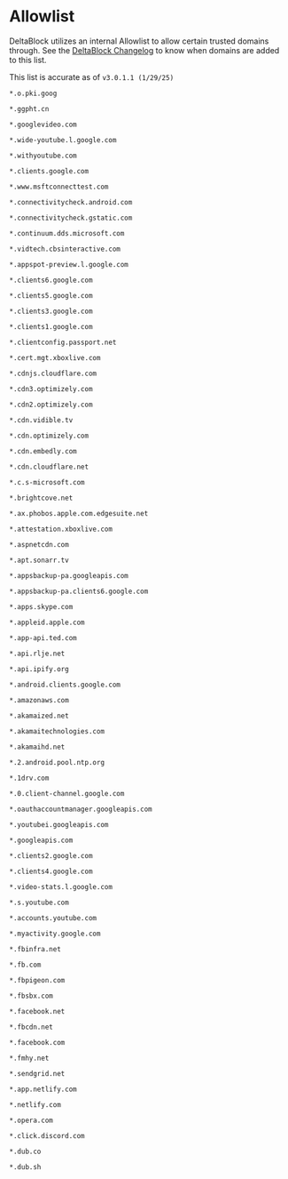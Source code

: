 # Allowlist
DeltaBlock utilizes an internal Allowlist to allow certain trusted domains through. See the [DeltaBlock Changelog](https://github.com/gabefletch/DeltaBlock#changes) to know when domains are added to this list. <br>

This list is accurate as of `v3.0.1.1 (1/29/25)`
```
*.o.pki.goog

*.ggpht.cn

*.googlevideo.com

*.wide-youtube.l.google.com

*.withyoutube.com

*.clients.google.com

*.www.msftconnecttest.com

*.connectivitycheck.android.com

*.connectivitycheck.gstatic.com

*.continuum.dds.microsoft.com

*.vidtech.cbsinteractive.com

*.appspot-preview.l.google.com

*.clients6.google.com

*.clients5.google.com

*.clients3.google.com

*.clients1.google.com

*.clientconfig.passport.net

*.cert.mgt.xboxlive.com

*.cdnjs.cloudflare.com

*.cdn3.optimizely.com

*.cdn2.optimizely.com

*.cdn.vidible.tv

*.cdn.optimizely.com

*.cdn.embedly.com

*.cdn.cloudflare.net

*.c.s-microsoft.com

*.brightcove.net

*.ax.phobos.apple.com.edgesuite.net

*.attestation.xboxlive.com

*.aspnetcdn.com

*.apt.sonarr.tv

*.appsbackup-pa.googleapis.com

*.appsbackup-pa.clients6.google.com

*.apps.skype.com

*.appleid.apple.com

*.app-api.ted.com

*.api.rlje.net

*.api.ipify.org

*.android.clients.google.com

*.amazonaws.com

*.akamaized.net

*.akamaitechnologies.com

*.akamaihd.net

*.2.android.pool.ntp.org

*.1drv.com

*.0.client-channel.google.com

*.oauthaccountmanager.googleapis.com

*.youtubei.googleapis.com

*.googleapis.com

*.clients2.google.com

*.clients4.google.com

*.video-stats.l.google.com

*.s.youtube.com

*.accounts.youtube.com

*.myactivity.google.com

*.fbinfra.net

*.fb.com

*.fbpigeon.com

*.fbsbx.com

*.facebook.net

*.fbcdn.net

*.facebook.com

*.fmhy.net

*.sendgrid.net

*.app.netlify.com

*.netlify.com

*.opera.com

*.click.discord.com

*.dub.co

*.dub.sh
```
